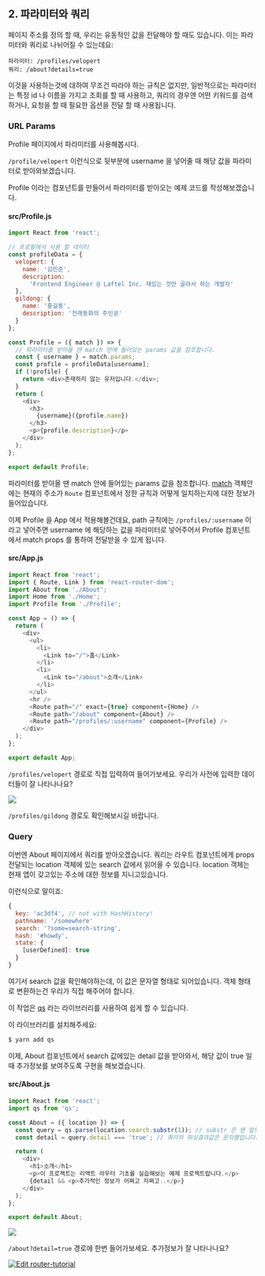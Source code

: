 ## 2. 파라미터와 쿼리

페이지 주소를 정의 할 때, 우리는 유동적인 값을 전달해야 할 때도 있습니다. 이는 파라미터와 쿼리로 나뉘어질 수 있는데요:

```
파라미터: /profiles/velopert
쿼리: /about?details=true
```

이것을 사용하는것에 대하여 무조건 따라야 하는 규칙은 없지만, 일반적으로는 파라미터는 특정 id 나 이름을 가지고 조회를 할 때 사용하고, 쿼리의 경우엔 어떤 키워드를 검색하거나, 요청을 할 때 필요한 옵션을 전달 할 때 사용됩니다.

### URL Params

Profile 페이지에서 파라미터를 사용해봅시다.

`/profile/velopert` 이런식으로 뒷부분에 username 을 넣어줄 때 해당 값을 파라미터로 받아와보겠습니다.

Profile 이라는 컴포넌트를 만들어서 파라미터를 받아오는 예제 코드를 작성해보겠습니다.

#### src/Profile.js
```javascript
import React from 'react';

// 프로필에서 사용 할 데이터
const profileData = {
  velopert: {
    name: '김민준',
    description:
      'Frontend Engineer @ Laftel Inc. 재밌는 것만 골라서 하는 개발자'
  },
  gildong: {
    name: '홍길동',
    description: '전래동화의 주인공'
  }
};

const Profile = ({ match }) => {
  // 파라미터를 받아올 땐 match 안에 들어있는 params 값을 참조합니다.
  const { username } = match.params;
  const profile = profileData[username];
  if (!profile) {
    return <div>존재하지 않는 유저입니다.</div>;
  }
  return (
    <div>
      <h3>
        {username}({profile.name})
      </h3>
      <p>{profile.description}</p>
    </div>
  );
};

export default Profile;
```

파라미터를 받아올 땐 match 안에 들어있는 params 값을 참조합니다. [match](https://reacttraining.com/react-router/web/api/match) 객체안에는 현재의 주소가 `Route` 컴포넌트에서 정한 규칙과 어떻게 일치하는지에 대한 정보가 들어있습니다.

이제 Profile 을 App 에서 적용해볼건데요, path 규칙에는 `/profiles/:username` 이라고 넣어주면 username 에 해당하는 값을 파라미터로 넣어주어서 Profile 컴포넌트에서 match props 를 통하여 전달받을 수 있게 됩니다.

#### src/App.js
```javascript
import React from 'react';
import { Route, Link } from 'react-router-dom';
import About from './About';
import Home from './Home';
import Profile from './Profile';

const App = () => {
  return (
    <div>
      <ul>
        <li>
          <Link to="/">홈</Link>
        </li>
        <li>
          <Link to="/about">소개</Link>
        </li>
      </ul>
      <hr />
      <Route path="/" exact={true} component={Home} />
      <Route path="/about" component={About} />
      <Route path="/profiles/:username" component={Profile} />
    </div>
  );
};

export default App;
```



`/profiles/velopert` 경로로 직접 입력하여 들어가보세요. 우리가 사전에 입력한 데이터들이 잘 나타나나요?

![](https://i.imgur.com/VzynU86.png)

`/profiles/gildong` 경로도 확인해보시길 바랍니다.


### Query

이번엔 About 페이지에서 쿼리를 받아오겠습니다. 쿼리는 라우트 컴포넌트에게 props 전달되는 location 객체에 있는 search 값에서 읽어올 수 있습니다. location 객체는 현재 앱이 갖고있는 주소에 대한 정보를 지니고있습니다.

이런식으로 말이죠:

```javascript
{
  key: 'ac3df4', // not with HashHistory!
  pathname: '/somewhere'
  search: '?some=search-string',
  hash: '#howdy',
  state: {
    [userDefined]: true
  }
}
```

여기서 search 값을 확인해야하는데, 이 값은 문자열 형태로 되어있습니다. 객체 형태로 변환하는건 우리가 직접 해주어야 합니다.

이 작업은 [qs](https://www.npmjs.com/package/qs) 라는 라이브러리를 사용하여 쉽게 할 수 있습니다.

이 라이브러리를 설치해주세요:

```bash
$ yarn add qs
```

이제, About 컴포넌트에서 search 값에있는 detail 값을 받아와서, 해당 값이 true 일때 추가정보를 보여주도록 구현을 해보겠습니다.

#### src/About.js
```javascript
import React from 'react';
import qs from 'qs';

const About = ({ location }) => {
  const query = qs.parse(location.search.substr(1)); // substr 은 맨 앞의 "?" 문자열을 없애줍니다.
  const detail = query.detail === 'true'; // 쿼리의 파싱결과값은 문자열입니다.

  return (
    <div>
      <h1>소개</h1>
      <p>이 프로젝트는 리액트 라우터 기초를 실습해보는 예제 프로젝트랍니다.</p>
      {detail && <p>추가적인 정보가 어쩌고 저쩌고..</p>}
    </div>
  );
};

export default About;
```

![](https://i.imgur.com/AmQGc6k.png)

`/about?detail=true` 경로에 한번 들어가보세요. 추가정보가 잘 나타나나요?

[![Edit router-tutorial](https://codesandbox.io/static/img/play-codesandbox.svg)](https://codesandbox.io/s/qq9pzx21j)